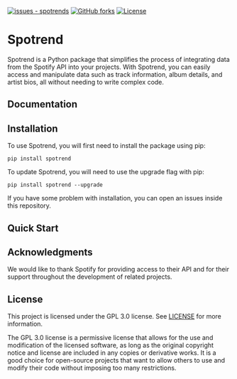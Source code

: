 [![issues - spotrends](https://img.shields.io/github/issues/spotrend/spotrend)](https://github.com/spotrend/spotrend/issues)
[![GitHub forks](https://badgen.net/github/forks/spotrend/spotrend/)](https://GitHub.com/spotrend/spotrend/network/)
[![License](https://img.shields.io/badge/License-GNU_3.0-blue)](#license)
# Spotrend

Spotrend is a Python package that simplifies the process of integrating data from the Spotify API into your projects. With Spotrend, you can easily access and manipulate data such as track information, album details, and artist bios, all without needing to write complex code.

## Documentation
## Installation
To use Spotrend, you will first need to install the package using pip:
```
pip install spotrend
```
To update Spotrend, you will need to use the upgrade flag with pip:
```
pip install spotrend --upgrade
```
If you have some problem with installation, you can open an issues inside this repository.
## Quick Start

## Acknowledgments

We would like to thank Spotify for providing access to their API and for their support throughout the development of related projects. 

## License

This project is licensed under the GPL 3.0 license. See [LICENSE](https://github.com/mase-git/spotrends/blob/main/LICENSE) for more information.

The GPL 3.0 license is a permissive license that allows for the use and modification of the licensed software, as long as the original copyright notice and license are included in any copies or derivative works. It is a good choice for open-source projects that want to allow others to use and modify their code without imposing too many restrictions.


